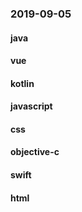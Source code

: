 ### 2019-09-05

#### java

#### vue

#### kotlin

#### javascript

#### css

#### objective-c

#### swift

#### html
